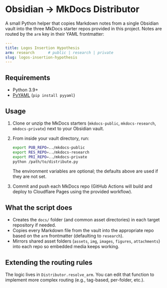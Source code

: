 # Obsidian → MkDocs Distributor

A small Python helper that copies Markdown notes from a single Obsidian vault
into the three MkDocs starter repos provided in this project. Notes are routed
by the `arm` key in their YAML frontmatter:

```yaml
---
title: Logos Insertion Hypothesis
arm: research      # public | research | private
slug: logos-insertion-hypothesis
---
```

## Requirements

* Python 3.9+
* [PyYAML](https://pyyaml.org/) (`pip install pyyaml`)

## Usage

1. Clone or unzip the MkDocs starters (`mkdocs-public`, `mkdocs-research`,
   `mkdocs-private`) next to your Obsidian vault.
2. From inside your vault directory, run:

   ```bash
   export PUB_REPO=../mkdocs-public
   export RES_REPO=../mkdocs-research
   export PRI_REPO=../mkdocs-private
   python /path/to/distribute.py
   ```

   The environment variables are optional; the defaults above are used if they
   are not set.
3. Commit and push each MkDocs repo (GitHub Actions will build and deploy to
   Cloudflare Pages using the provided workflow).

## What the script does

* Creates the `docs/` folder (and common asset directories) in each target
  repository if needed.
* Copies every Markdown file from the vault into the appropriate repo based on
  the `arm` frontmatter (defaulting to `research`).
* Mirrors shared asset folders (`assets`, `img`, `images`, `figures`,
  `attachments`) into each repo so embedded media keeps working.

## Extending the routing rules

The logic lives in `Distributor.resolve_arm`. You can edit that function to
implement more complex routing (e.g., tag-based, per-folder, etc.).
